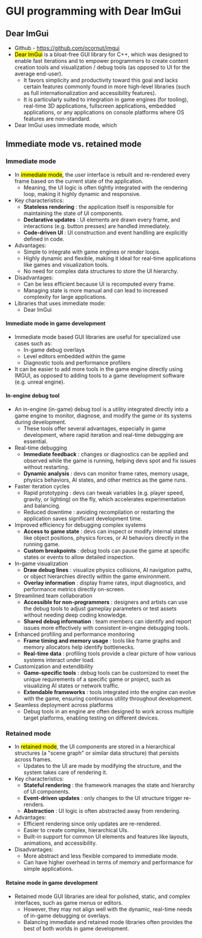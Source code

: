 # GUI programming with Dear ImGui
## Dear ImGui
- Github - https://github.com/ocornut/imgui
- <mark class="hltr-trippy">Dear ImGui</mark> is a bloat-free GUI library for C++, which was designed to enable fast iterations and to empower programmers to create content creation tools and visualization / debug tools (as opposed to UI for the average end-user).
	- It favors simplicity and productivity toward this goal and lacks certain features commonly found in more high-level libraries (such as full internationalization and accessibility features).
	- It is particularly suited to integration in game engines (for tooling), real-time 3D applications, fullscreen applications, embedded applications, or any applications on console platforms where OS features are non-standard.
- Dear ImGui uses immediate mode, which 

## Immediate mode vs. retained mode
### Immediate mode
- In <mark class="hltr-trippy">immediate mode</mark>, the user interface is rebuilt and re-rendered every frame based on the current state of the application.
	- Meaning, the UI logic is often tightly integrated with the rendering loop, making it highly dynamic and responsive.
- Key characteristics:
	- **Stateless rendering** : the application itself is responsible for maintaining the state of UI components.
	- **Declarative updates** : UI elements are drawn every frame, and interactions (e.g. button presses) are handled immediately.
	- **Code-driven UI** : UI construction and event handling are explicitly defined in code.
- Advantages:
	- Simple to integrate with game engines or render loops.
	- Highly dynamic and flexible, making it ideal for real-time applications like games and visualization tools.
	- No need for complex data structures to store the UI hierarchy.
- Disadvantages:
	- Can be less efficient because UI is recomputed every frame.
	- Managing state is more manual and can lead to increased complexity for large applications.
- Libraries that uses immediate mode:
	- Dear ImGui

#### Immediate mode in game development
- Immediate mode based GUI libraries are useful for specialized use cases such as:
	- In-game debug overlays
	- Level editors embedded within the game
	- Diagnostic tools and performance profilers
- It can be easier to add more tools in the game engine directly using IMGUI, as opposed to adding tools to a game development software (e.g. unreal engine).

#### In-engine debug tool
- An in-engine (in-game) debug tool is a utility integrated directly into a game engine to monitor, diagnose, and modify the game or its systems during development.
	- These tools offer several advantages, especially in game development, where rapid iteration and real-time debugging are essential.
- Real-time debugging
	- **Immediate feedback** : changes or diagnostics can be applied and observed while the game is running, helping devs spot and fix issues without restarting.
	- **Dynamic analysis** : devs can monitor frame rates, memory usage, physics behaviors, AI states, and other metrics as the game runs.
- Faster iteration cycles
	- Rapid prototyping : devs can tweak variables (e.g. player speed, gravity, or lighting) on the fly, which accelerates experimentation and balancing.
	- Reduced downtime : avoiding recompilation or restarting the application saves significant development time.
- Improved efficiency for debugging complex systems
	- **Access to game state** : devs can inspect or modify internal states like object positions, physics forces, or AI behaviors directly in the running game.
	- **Custom breakpoints** : debug tools can pause the game at specific states or events to allow detailed inspection.
- In-game visualization
	- **Draw debug lines** : visualize physics collisions, AI navigation paths, or object hierarchies directly within the game environment.
	- **Overlay information** : display frame rates, input diagnostics, and performance metrics directly on-screen.
- Streamlined team collaboration
	- **Accessible for non-programmers** : designers and artists can use the debug tools to adjust gameplay parameters or test assets without needing deep coding knowledge.
	- **Shared debug information** : team members can identify and report issues more effectively with consistent in-engine debugging tools.
- Enhanced profiling and performance monitoring
	- **Frame timing and memory usage** : tools like frame graphs and memory allocators help identify bottlenecks.
	- **Real-time data** : profiling tools provide a clear picture of how various systems interact under load.
- Customization and extendibility
	- **Game-specific tools** : debug tools can be customized to meet the unique requirements of a specific game or project, such as visualizing AI states or network traffic.
	- **Extendable frameworks** : tools integrated into the engine can evolve with the game, ensuring continuous utility throughout development.
- Seamless deployment across platforms
	- Debug tools in an engine are often designed to work across multiple target platforms, enabling testing on different devices.

### Retained mode
- In <mark class="hltr-trippy">retained mode</mark>, the UI components are stored in a hierarchical structures (a "scene graph" or similar data structure) that persists across frames.
	- Updates to the UI are made by modifying the structure, and the system takes care of rendering it.
- Key characteristics:
	- **Stateful rendering** : the framework manages the state and hierarchy of UI components.
	- **Event-driven updates** : only changes to the UI structure trigger re-renders.
	- **Abstraction** : UI logic is often abstracted away from rendering.
- Advantages:
	- Efficient rendering since only updates are re-rendered.
	- Easier to create complex, hierarchical UIs.
	- Built-in support for common UI elements and features like layouts, animations, and accessibility.
- Disadvantages:
	- More abstract and less flexible compared to immediate mode.
	- Can have higher overhead in terms of memory and performance for simple applications.

#### Retaine mode in game development
- Retained mode GUI libraries are ideal for polished, static, and complex interfaces, such as game menus or editors.
	- However, they may not align well with the dynamic, real-time needs of in-game debugging or overlays.
	- Balancing immediate and retained mode libraries often provides the best of both worlds in game development.